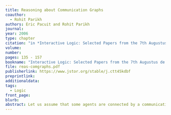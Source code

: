 ```yaml
---
title: Reasoning about Communication Graphs
coauthor: 
  - Rohit Parikh
authors: Eric Pacuit and Rohit Parikh
journal: 
year: 2006
type: chapter
citation: "in *Interactive Logic: Selected Papers from the 7th Augustus de Morgan Workshop*, pp. 135 - 157,  J. van Benthem, B. L&ouml;we,  and  D. Gabbay, Amsterdam University Press"
volume:
number:
pages: 135 - 157
bookname: "Interactive Logic: Selected Papers from the 7th Augustus de Morgan Workshop"
file: reas-comgraphs.pdf
publisherlink: https://www.jstor.org/stable/j.ctt45kdbf
preprintlink:
additionaldata:
tags: 
  - Logic
front_page:
blurb: 
abstract: Let us assume that some agents are connected by a communication graph. In the communication graph, an edge from agent i to agent j means that agent i can directly receive information from agent j. Agent i can then refine its own information by learning information that j has, including information acquired by j from another agent, k. We introduce a multi-agent modal logic with knowledge modalities and a modality representing communication among agents. Among other properties, we show that the logic is decidable, that it completely characterizes the communication graph, and that it satisfies the basic properties of the space logic of [18].
---
```

    
